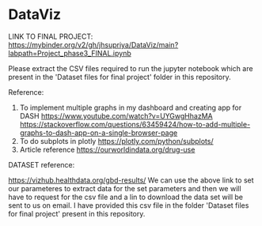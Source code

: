 # DataViz
LINK TO FINAL PROJECT:
https://mybinder.org/v2/gh/jhsupriya/DataViz/main?labpath=Project_phase3_FINAL.ipynb

Please extract the CSV files required to run the jupyter notebook which are present in the 'Dataset files for final project' folder in this repository.

Reference:
1) To implement multiple graphs in my dashboard and creating app for DASH
 https://www.youtube.com/watch?v=UYGwgHhazMA
 https://stackoverflow.com/questions/63459424/how-to-add-multiple-graphs-to-dash-app-on-a-single-browser-page
2) To do subplots in plotly
 https://plotly.com/python/subplots/
3) Article reference
 https://ourworldindata.org/drug-use
 
 DATASET reference:
 
 https://vizhub.healthdata.org/gbd-results/
 We can use the above link to set our parameteres to extract data for the set parameters and then we will have to request for the csv file and a lin to download the data set will be sent to us on email. I have provided this csv file in the folder 'Dataset files for final project' present in this repository.
 
